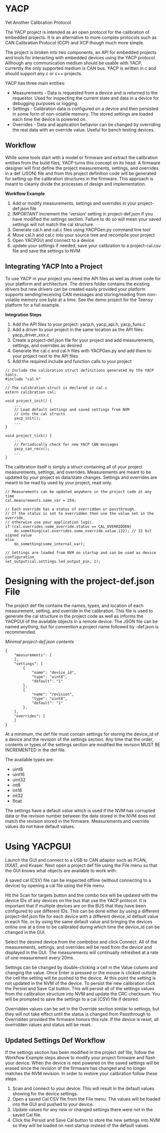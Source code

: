 # YACP
Yet Another Calibration Protocol

The YACP project is intended as an open protocol for the calibration of embedded projects. It is an alternative to more complex protocols such as CAN Calibration Protocol (CCP) and XCP though much more simple. 

The project is broken into two components, an API for embedded projects and tools for interacting with embedded devices using the YACP protocol. Although any communication medium should be usable with YACP, currently the only supported medium is CAN bus. YACP is written in c and should support any c or c++ projects.

YACP has three main entities:
- Measurements - Data is requested from a device and is returned to the requestor. Used for inspecting the current state and data in a device for debugging purposes or logging.
- Settings - Calibration data is configured on a device and then persisted in some form of non-volatile memory. The stored settings are loaded each time the device is powered on.
- Overrides - Data and application behavior can be changed by overriding the real data with an override value. Useful for bench testing devices.

## Workflow
While some tools start with a model or firmware and extract the calibration entities from the build files, YACP turns this concept on its head. A firmware designer will first define the project measurements, settings, and overrides in a def (JSON) file and from this project definition code will be generated for setting up the calibration structures in the firmware. This approach is meant to cleanly divide the processes of design and implementation. 

**Workflow Example**
1. Add or modify measurements, settings and overrides in your project-def.json file
2. *IMPORTANT* Increment the 'version' setting in project-def.json if you have modified the settings section. Failure to do so will mean your saved settings will not match the cal structure.
3. Generate cal.h and cal.c files using YACPGen.py command line tool
4. Move cal.h and cal.c into your source tree and recompile your project
5. Open YACPGUI and connect to a device
6. update your settings if needed, save your calibration to a project-cal.csv file and save the settings to NVM

## Integrating YACP Into a Project
To use YACP in your project you need the API files as well as driver code for your platform and architecture. The drivers folder contains the existing drivers but new drivers can be created easily provided your platform supports sending/receiving CAN messages and storing/reading from non-volatile memory one byte at a time. See the demo project for the Teensy platform for a full example.

**Integration Steps**
1. Add the API files to your project: yacp.h, yacp_api.h, yacp_funs.c
2. Add a driver to your project in the same location as the API files: yacp_driver_xxx.c
3. Create a project-def.json file for your project and add measurements, settings, and overrides as desired
4. Generate the cal.c and cal.h files with YACPGen.py and add them to your project next to the API files
5. Add the required include and function calls to your project

```
// Include the calibration struct definitions generated by the YACP tools.
#include "cal.h"

// The calibration struct is declared in cal.c
extern calibration cal;

void project_init() {
    ...
    // Load default settings and saved settings from NVM
    // into the cal structs
    yacp_init();
    ...
}

void project_tick() {
    ...
    // Periodically check for new YACP CAN messages
    yacp_can_recv();
    ...
}
```

The calibration itself is simply a struct containing all of your project measurements, settings, and overrides. Measurements are meant to be updated by your project as data/state changes. Settings and overrides are meant to be read by used by your project, read only. 

```
// Measurements can be updated anywhere in the project code at any time
cal.measurements.some_var = 254;

// Each override has a status of overridden or passthrough. 
// If the status is set to overridden then use the value set in the override,
// otherwise use your application logic. 
if (cal.overrides.some_override.status == CAL_OVERRIDDEN)
    do_something(cal.overrides.some_override.value.i32); // 32 bit signed value
else
    do_something(some_internal_var);

// Settings are loaded from NVM on startup and can be used as device configuration
set_output(cal.settings.led_output_pin, 1);
```

# Designing with the project-def.json File
The project def file contains the names, types, and location of each measurement, setting, and override in the calibration. This file is used to generate the cal structure in the project code as well as informs the YACPGUI of the available objects in a remote device. The JSON file can be named anything, but for convention a project name followed by -def.json is recommended.

*Minimal project-def.json contents*
```
{
	"measurements": [
	],
	"settings": [
		{
			"name": "device_id",
			"type": "uint8",
			"default": "1"
		},
		{
			"name": "revision",
			"type": "uint8",
			"default": "1"
		},
	],
	"overrides": [
	]
}
```

At a minimum, the def file must contain settings for storing the device_id of a device and the revision of the settings section. Any time that the order, contents or types of the settings section are modified the revision MUST BE INCREMENTED in the def file. 

The available types are:
- uint8
- uint16
- uint32
- int8
- int16
- int32
- float

The settings have a default value which is used if the NVM has corrupted data or the revision number between the data stored in the NVM does not match the revision stored in the firmware. Measurements and override values do not have default values.

# Using YACPGUI
Launch the GUI and connect to a USB to CAN adaptor such as PCAN, IXXAT, and Kvaser. Next open a project def file using the File menu so that the GUI knows what objects are available to work with. 

A saved cal (CSV) file can be inspected offline (without connecting to a device) by opening a cal file using the File menu.

Hit the Scan for targets button and the combo box will be updated with the device IDs of any devices on the bus that use the YACP protocol. It is important that if multiple devices are on the BUS that they have been configured to use different IDs. This can be done either by using a different project-def.json file for each device with a different device_id default value in each file, or by using the same default value and bringing the devices online one at a time to be calibrated during which time the device_id can be changed in the GUI.

Select the desired device from the combobox and click Connect. All of the measurements, settings, and overrides will be read from the device and displayed in the GUI. The measurements will continually refreshed at a rate of one measurement every 20ms. 

Settings can be changed by double-clicking a cell in the Value column and changing the value. Once Enter is pressed or the mouse is clicked outside the cell the setting will be pushed to the device. At this point the setting is not updated in the NVM of the device. To persist the new calibration click the Persist and Save Cal button. This will persist all of the settings values from the calibration structure into NVM and update the CRC checksum. You will be prompted to save the settings to a cal (CSV) file if desired. 

Overridden values can be set in the Override section similar to settings, but they will not take effect until the status is changed from Passthrough to Overridden provided the firmware honors this rule. If the device is reset, all overridden values and status will be reset. 

## Updated Settings Def Workflow
If the settings section has been modified in the project def file, follow the Workflow Example steps above to modify your project firmware and flash your device. When the device is next powered on the saved settings will be erased since the revision of the firmware has changed and no longer matches the NVM revision. In order to restore your calibration follow these steps.

1. Scan and connect to your device. This will result in the default values showing for the device settings.
2. Open a saved Cal CSV file from the File menu. The values will be loaded into the GUI and pushed to your device. 
3. Update values for any new or changed settings there were not in the saved Cal file. 
4. Click the Persist and Save Cal button to store the new settings into NVM so they will be loaded on next startup instead of the default values

